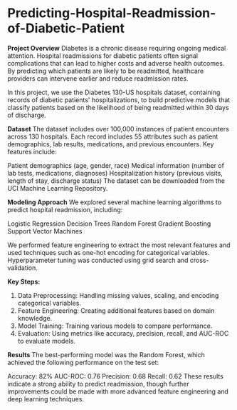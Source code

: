 # Predicting-Hospital-Readmission-of-Diabetic-Patient
**Project Overview**
Diabetes is a chronic disease requiring ongoing medical attention. Hospital readmissions for diabetic patients often signal complications that can lead to higher costs and adverse health outcomes. By predicting which patients are likely to be readmitted, healthcare providers can intervene earlier and reduce readmission rates.

In this project, we use the Diabetes 130-US hospitals dataset, containing records of diabetic patients' hospitalizations, to build predictive models that classify patients based on the likelihood of being readmitted within 30 days of discharge.

**Dataset**
The dataset includes over 100,000 instances of patient encounters across 130 hospitals. Each record includes 55 attributes such as patient demographics, lab results, medications, and previous encounters. Key features include:

Patient demographics (age, gender, race)
Medical information (number of lab tests, medications, diagnoses)
Hospitalization history (previous visits, length of stay, discharge status)
The dataset can be downloaded from the UCI Machine Learning Repository.

**Modeling Approach**
We explored several machine learning algorithms to predict hospital readmission, including:

Logistic Regression
Decision Trees
Random Forest
Gradient Boosting
Support Vector Machines

We performed feature engineering to extract the most relevant features and used techniques such as one-hot encoding for categorical variables. Hyperparameter tuning was conducted using grid search and cross-validation.

**Key Steps:**
1. Data Preprocessing: Handling missing values, scaling, and encoding categorical variables.
2. Feature Engineering: Creating additional features based on domain knowledge.
3. Model Training: Training various models to compare performance.
4. Evaluation: Using metrics like accuracy, precision, recall, and AUC-ROC to evaluate models.

**Results**
The best-performing model was the Random Forest, which achieved the following performance on the test set:

Accuracy: 82%
AUC-ROC: 0.76
Precision: 0.68
Recall: 0.62
These results indicate a strong ability to predict readmission, though further improvements could be made with more advanced feature engineering and deep learning techniques.



